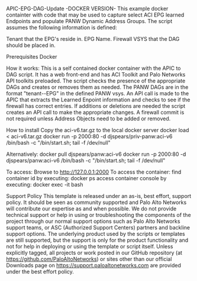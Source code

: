 APIC-EPG-DAG-Update -DOCKER VERSION-
This example docker containter with code that may be used to capture select ACI EPG learned Endpoints and populate PANW Dynamic Address Groups. The script assumes the following information is defined:

Tenant that the EPG's reside in.
EPG Name.
Firewall VSYS that the DAG should be placed in.

Prerequisites
Docker 

How it works:
This is a self contained docker container with the APIC to DAG script. It has a web front-end and has ACI Toolkit and Palo Networks API toolkits preloaded. The script checks the presence of the appropriate DAGs and creates or removes them as needed. The PANW DAGs are in the format "tenant--EPG" in the defined PANW vsys. An API call is made to the APIC that extracts the Learned Enpoint information and checks to see if the firewall has correct entries. If additions or deletions are needed the script creates an API call to make the appropriate changes. A firewall commit is not required unless Address Objects need to be added or removed.

How to install
  Copy the aci-v6.tar.gz to the local docker server
  docker load < aci-v6.tar.gz
  docker run -p 2000:80 -d djspears/priv-panw:aci-v6 /bin/bash -c "/bin/start.sh; tail -f /dev/null"
  
  Alternatively:
  docker pull djspears/panw:aci-v6
  docker run -p 2000:80 -d djspears/panw:aci-v6 /bin/bash -c "/bin/start.sh; tail -f /dev/null"

  To access:
  Browse to http://127.0.0.1:2000
  To access the container:
    find container id by executing:
      docker ps
    access container console by executing:
      docker exec -it <container id> bash
  
Support Policy
This template is released under an as-is, best effort, support policy. It should be seen as community supported and Palo Alto Networks will contribute our expertise as and when possible. We do not provide technical support or help in using or troubleshooting the components of the project through our normal support options such as Palo Alto Networks support teams, or ASC (Authorized Support Centers) partners and backline support options. The underlying product used by the scripts or templates are still supported, but the support is only for the product functionality and not for help in deploying or using the template or script itself. Unless explicitly tagged, all projects or work posted in our GitHub repository (at https://github.com/PaloAltoNetworks) or sites other than our official Downloads page on https://support.paloaltonetworks.com are provided under the best effort policy.
